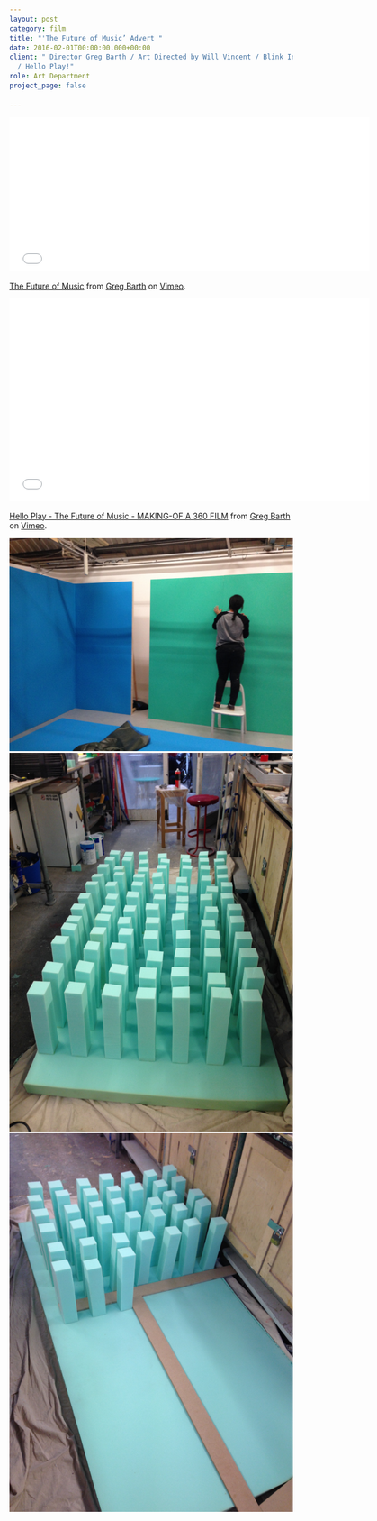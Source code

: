 ```yaml
---
layout: post
category: film
title: "'The Future of Music’ Advert "
date: 2016-02-01T00:00:00.000+00:00
client: " Director Greg Barth / Art Directed by Will Vincent / Blink Ink Productions
  / Hello Play!"
role: Art Department
project_page: false

---
```

<iframe src="[https://player.vimeo.com/video/202515176](https://player.vimeo.com/video/202515176 "https://player.vimeo.com/video/202515176")" width="640" height="274" frameborder="0" allow="autoplay; fullscreen; gyroscope; accelerometer" allowfullscreen></iframe>

<p><a href="[https://vimeo.com/202515176](https://vimeo.com/202515176 "https://vimeo.com/202515176")">The Future of Music</a> from <a href="[https://vimeo.com/gregbarth](https://vimeo.com/gregbarth "https://vimeo.com/gregbarth")">Greg Barth</a> on <a href="[https://vimeo.com](https://vimeo.com "https://vimeo.com")">Vimeo</a>.</p>

<iframe src="[https://player.vimeo.com/video/157950364?title=0&byline=0&portrait=0](https://player.vimeo.com/video/157950364?title=0&byline=0&portrait=0 "https://player.vimeo.com/video/157950364?title=0&byline=0&portrait=0")" width="640" height="360" frameborder="0" allow="autoplay; fullscreen" allowfullscreen></iframe>

<p><a href="[https://vimeo.com/157950364](https://vimeo.com/157950364 "https://vimeo.com/157950364")">Hello Play - The Future of Music - MAKING-OF A 360 FILM</a> from <a href="[https://vimeo.com/gregbarth](https://vimeo.com/gregbarth "https://vimeo.com/gregbarth")">Greg Barth</a> on <a href="[https://vimeo.com](https://vimeo.com "https://vimeo.com")">Vimeo</a>.</p>

![](/uploads/IMG_4631.jpg)![](/uploads/IMG_4614.jpg)![](/uploads/IMG_4610.jpg)